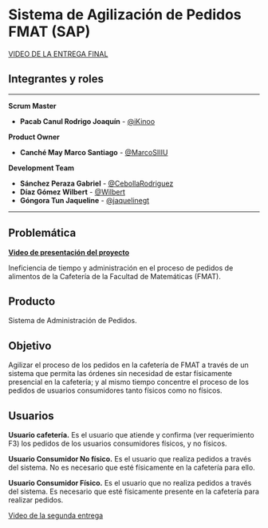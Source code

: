 # **Sistema de Agilización de Pedidos FMAT (SAP)**<br>

[VIDEO DE LA ENTREGA FINAL](https://youtu.be/LDLZGO8mkoI)

## **Integrantes y roles**

<hr>

**Scrum Master**
* **Pacab Canul Rodrigo Joaquín** - [@iKinoo](https://github.com/iKinoo "@iKinoo")

 **Product Owner**
 * **Canché May Marco Santiago** - [@MarcoSIIIU](hhttps://github.com/MarcoSIIIU "@MarcoSIIIU")

**Development Team**
* **Sánchez Peraza Gabriel** - [@CebollaRodriguez](https://github.com/CebollaRodriguez "@CebollaRodriguez")
* **Díaz Gómez Wilbert** - [@Wilbert](https://github.com/Enrique325 "@Wilbert") 
* **Góngora Tun Jaqueline** - [@jaquelinegt](https://github.com/jaquelinegt "@jaquelinegt")
<hr>


## **Problemática** 
[**Video de presentación del proyecto**](https://youtu.be/HyCusK-BJfA)

 Ineficiencia de tiempo y administración en el proceso de pedidos de alimentos de la Cafetería de la Facultad de Matemáticas (FMAT).

## **Producto** 
Sistema de Administración de Pedidos.

## **Objetivo**
 Agilizar el proceso de los pedidos en la cafetería de FMAT a través de un sistema que permita las órdenes sin necesidad de estar físicamente presencial en la cafetería; y al mismo tiempo concentre el proceso de los pedidos de usuarios consumidores tanto físicos como no físicos.

## **Usuarios**
**Usuario cafetería.** Es el usuario que atiende y confirma (ver requerimiento F3) los pedidos de los usuarios consumidores físicos, y no físicos.

**Usuario Consumidor No físico.** Es el usuario que realiza pedidos a través del sistema. No es necesario que esté físicamente en la cafetería para ello.

**Usuario Consumidor Físico.** Es el usuario que no realiza pedidos a través del sistema. Es necesario que esté físicamente presente en la cafetería para realizar pedidos.

[Video de la segunda entrega](https://www.youtube.com/watch?v=Zcaey8lxAGE)

